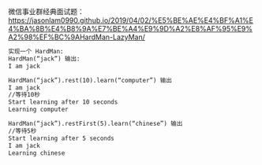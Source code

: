 

微信事业群经典面试题：<https://jasonlam0990.github.io/2019/04/02/%E5%BE%AE%E4%BF%A1%E4%BA%8B%E4%B8%9A%E7%BE%A4%E9%9D%A2%E8%AF%95%E9%A2%98%EF%BC%9AHardMan-LazyMan/>


```md
实现一个 HardMan:
HardMan(“jack”) 输出:
I am jack

HardMan(“jack”).rest(10).learn(“computer”) 输出
I am jack
//等待10秒
Start learning after 10 seconds
Learning computer

HardMan(“jack”).restFirst(5).learn(“chinese”) 输出
//等待5秒
Start learning after 5 seconds
I am jack
Learning chinese
```